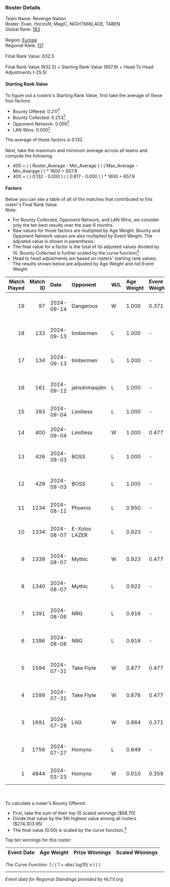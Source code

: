 ### Roster Details<br />
Team Name: Revenge Nation<br />
Roster: Evan, HorizoN, MagiC, NIGHT666LADE, TABEN<br />
Global Rank: [183](../../standings_global_2024_09_18.md)<br />
<br />
Region: [Europe]( ../../standings_europe_2024_09_18.md)<br />
Regional Rank: [117]( ../../standings_europe_2024_09_18.md)<br />
<br />
Final Rank Value:  632.5<br />
<br />
Final Rank Value (632.5) = Starting Rank Value (657.9) + Head To Head Adjustments (-25.5)<br />

#### Starting Rank Value<br />
To figure out a rosters's Starting Rank Value, first take the average of these four factors:<br />
- Bounty Offered: 0.217[<sup>1</sup>](#table2)
- Bounty Collected: 0.253[<sup>2</sup>](#table1)
- Opponent Network: 0.056[<sup>2</sup>](#table1)
- LAN Wins: 0.000[<sup>2</sup>](#table1)

The average of these factors is 0.132<br />
<br />
Next, take the maximum and minimum average across all teams and compute the following:<br />
- 400 + ( ( Roster_Average - Min_Average ) / ( Max_Average - Min_Average ) ) * 1600 = 657.9
- 400 + ( ( 0.132 - 0.000 ) / ( 0.817 - 0.000 ) ) * 1600 = 657.9


#### Factors<br />
Below you can see a table of all of the matches that contributed to this roster's Final Rank Value.<br />
Note:<br />

- For Bounty Collected, Opponent Network, and LAN Wins, we consider only the ten best results over the past 6 months.
- Raw values for those factors are multiplied by Age Weight. Bounty and Opponent Network values are also multiplied by Event Weight. The adjusted value is shown in parenthesis.
- The final value for a factor is the total of its adjusted values divided by 10. Bounty Collected is further scaled by the curve function[<sup>3</sup>](#curveFunction)
- Head to head adjustments are based on rosters' starting rank values. The results shown below are adjusted by Age Weight and not Event Weight
<span id="table1"></span><br />


| Match Played | Match ID | Date       | Opponent      | W/L | Age Weight | Event Weight | Bounty Collected | Opponent Network | LAN Wins  | H2H Adj. | Roster                                      |
| -: | -: | :- | :- | :- | :- | :- | :- | :- | :- | -: | :- |
|           19 |       97 | 2024-09-14 | Dangerous     | W   | 1.000      | 0.371        | 0.000 (0.000)    | 0.000 (0.000)    | 0 (0.000) |     6.73 | Evan, HorizoN, MagiC, NIGHT666LADE, TABEN   |
|           18 |      133 | 2024-09-13 | timbermen     | L   | 1.000      | -            | -                | -                | -         |    -4.02 | Evan, HorizoN, MagiC, NIGHT666LADE, TABEN   |
|           17 |      134 | 2024-09-13 | timbermen     | L   | 1.000      | -            | -                | -                | -         |    -4.18 | Evan, HorizoN, MagiC, NIGHT666LADE, TABEN   |
|           16 |      161 | 2024-09-12 | jahsdnmasjdm  | L   | 1.000      | -            | -                | -                | -         |   -22.60 | Evan, HorizoN, MagiC, NIGHT666LADE, TABEN   |
|           15 |      393 | 2024-09-04 | Limitless     | L   | 1.000      | -            | -                | -                | -         |   -14.01 | karrigod, MagiC, NIGHT666LADE, TABEN, xam   |
|           14 |      400 | 2024-09-04 | Limitless     | W   | 1.000      | 0.477        | 0.004 (0.002)    | 0.151 (0.072)    | 0 (0.000) |    17.66 | karrigod, MagiC, NIGHT666LADE, TABEN, xam   |
|           13 |      426 | 2024-09-03 | BOSS          | L   | 1.000      | -            | -                | -                | -         |    -8.49 | dantemoren, MagiC, NIGHT666LADE, TABEN, xam |
|           12 |      429 | 2024-09-03 | BOSS          | L   | 1.000      | -            | -                | -                | -         |    -9.11 | dantemoren, MagiC, NIGHT666LADE, TABEN, xam |
|           11 |     1234 | 2024-08-11 | Phoenix       | L   | 0.950      | -            | -                | -                | -         |   -14.87 | karrigod, MagiC, NIGHT666LADE, TABEN, xam   |
|           10 |     1334 | 2024-08-07 | E-Xolos LAZER | L   | 0.923      | -            | -                | -                | -         |   -10.12 | MagiC, NIGHT666LADE, S0ph3R, TABEN, xam     |
|            9 |     1339 | 2024-08-07 | Mythic        | W   | 0.923      | 0.477        | 0.007 (0.003)    | 0.322 (0.142)    | 0 (0.000) |    17.76 | MagiC, NIGHT666LADE, S0ph3R, TABEN, xam     |
|            8 |     1340 | 2024-08-07 | Mythic        | L   | 0.922      | -            | -                | -                | -         |   -11.14 | MagiC, NIGHT666LADE, S0ph3R, TABEN, xam     |
|            7 |     1391 | 2024-08-06 | NRG           | L   | 0.916      | -            | -                | -                | -         |    -4.16 | MagiC, NIGHT666LADE, S0ph3R, TABEN, xam     |
|            6 |     1396 | 2024-08-06 | NRG           | L   | 0.916      | -            | -                | -                | -         |    -4.33 | MagiC, NIGHT666LADE, S0ph3R, TABEN, xam     |
|            5 |     1594 | 2024-07-31 | Take Flyte    | W   | 0.877      | 0.477        | 0.005 (0.002)    | 0.283 (0.118)    | 0 (0.000) |    16.24 | MagiC, NIGHT666LADE, S0ph3R, TABEN, xam     |
|            4 |     1599 | 2024-07-31 | Take Flyte    | W   | 0.876      | 0.477        | 0.005 (0.002)    | 0.283 (0.118)    | 0 (0.000) |    17.48 | MagiC, NIGHT666LADE, S0ph3R, TABEN, xam     |
|            3 |     1691 | 2024-07-29 | LAG           | W   | 0.864      | 0.371        | 0.006 (0.002)    | 0.356 (0.114)    | 0 (0.000) |    18.88 | MagiC, NIGHT666LADE, S0ph3R, TABEN, xam     |
|            2 |     1756 | 2024-07-27 | Homyno        | L   | 0.849      | -            | -                | -                | -         |   -13.35 | MagiC, NIGHT666LADE, S0ph3R, TABEN, xam     |
|            1 |     4844 | 2024-03-23 | Homyno        | W   | 0.010      | 0.359        | 0.007 (0.000)    | 0.164 (0.001)    | 0 (0.000) |     0.16 | HorizoN, MagiC, S0ph3R, TABEN, xam          |

<br />
<span id="table2"></span><br />
To calculate a roster's Bounty Offered:<br />

- First, take the sum of their top 10 scaled winnings ($68.70)
- Divide that value by the 5th highest value among all rosters ($274,303.95)
- The final value (0.00) is scaled by the curve function.[<sup>3</sup>](#curveFunction)

Top ten winnings for this roster:<br />

| Event Date | Age Weight | Prize Winnings | Scaled Winnings |
| :- | -: | :- | :- |


<span id="curveFunction"></span>_The Curve Function: 1 / ( 1 + abs( log10( x ) ) )_<br />

---
_Event data for Regional Standings provided by HLTV.org_<br />
